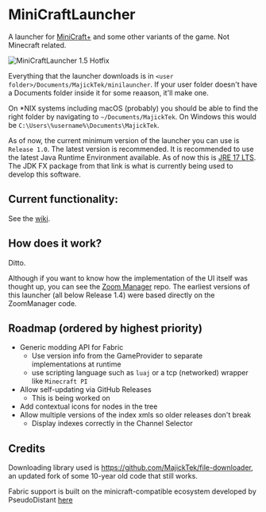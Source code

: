 # MiniCraftLauncher
A launcher for [MiniCraft+](https://github.com/MinicraftPlus/minicraft-plus-revived) and some other variants of the game. Not Minecraft related.

![MiniCraftLauncher 1.5 Hotfix](https://imgur.com/l4mlEdY.png)

Everything that the launcher downloads is in `<user folder>/Documents/MajickTek/minilauncher`. If your user folder doesn't have a Documents folder inside it for some reaason, it'll make one.

On \*NIX systems including macOS (probably) you should be able to find the right folder by navigating to `~/Documents/MajickTek`. On Windows this would be `C:\Users\%username%\Documents\MajickTek`.

As of now, the current minimum version of the launcher you can use is `Release 1.0`. The latest version is recommended. It is recommended to use the latest Java Runtime Environment available. As of now this is [JRE 17 LTS](https://www.azul.com/downloads/?version=java-17-lts&package=jre). The JDK FX package from that link is what is currently being used to develop this software. 

## Current functionality:
See the [wiki](https://github.com/MajickTek/MiniCraftLauncher/wiki).
## How does it work?
Ditto.

Although if you want to know how the implementation of the UI itself was thought up, you can see the [Zoom Manager](https://github.com/MajickTek/ZoomManager) repo. The earliest versions of this launcher (all below Release 1.4) were based directly on the ZoomManager code.

## Roadmap (ordered by highest priority)
- Generic modding API for Fabric
  - Use version info from the GameProvider to separate implementations at runtime
  - use scripting language such as `luaj` or a tcp (networked) wrapper like `Minecraft PI`
- Allow self-updating via GitHub Releases
  - This  is being worked on
- Add contextual icons for nodes in the tree
- Allow multiple versions of the index xmls so older releases don't break
  - Display indexes correctly in the Channel Selector

## Credits
Downloading library used is https://github.com/MajickTek/file-downloader, an updated fork of some 10-year old code that still works.

Fabric support is built on the minicraft-compatible ecosystem developed by PseudoDistant [here](https://github.com/MiniFabric)
